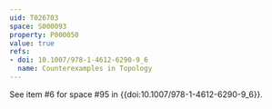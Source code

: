```yaml
---
uid: T026703
space: S000093
property: P000050
value: true
refs:
- doi: 10.1007/978-1-4612-6290-9_6
  name: Counterexamples in Topology
---
```


See item #6 for space #95 in {{doi:10.1007/978-1-4612-6290-9_6}}.
